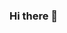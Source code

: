### Hi there 👋

<picture>
<source 
  srcset="https://github-readme-stats.vercel.app/api?username=chrispypeaches&show_icons=true&hide=stars,issues,contribs&count_private=true&hide_border=true&theme=vue-dark&bg_color=0"
  media="(prefers-color-scheme: dark)"
/>
<source
  srcset="https://github-readme-stats.vercel.app/api?username=chrispypeaches&show_icons=true&hide=stars,issues,contribs&count_private=true&hide_border=true&theme=vue"
  media="(prefers-color-scheme: light), (prefers-color-scheme: no-preference)"
/>
<img src="" />
</picture>

<!--
**ChrispyPeaches/chrispypeaches** is a ✨ _special_ ✨ repository because its `README.md` (this file) appears on your GitHub profile.

Here are some ideas to get you started:

- 🔭 I’m currently working on ...
- 🌱 I’m currently learning ...
- 👯 I’m looking to collaborate on ...
- 🤔 I’m looking for help with ...
- 💬 Ask me about ...
- 📫 How to reach me: ...
- 😄 Pronouns: ...
- ⚡ Fun fact: ...
-->
